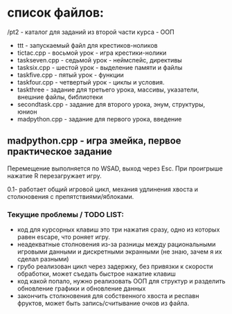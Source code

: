 # список файлов:
/pt2  - каталог для заданий из второй части курса - ООП
- ttt           - запускаемый файл для крестиков-ноликов
- tictac.cpp    - восьмой урок - игра крестики-нолики
- taskseven.cpp - седьмой урок - неймспейс, директивы
-  tasksix.cpp - шестой урок - выделение памяти и файлы
-  taskfive.cpp - пятый урок - функции
-  taskfour.cpp - четвертый урок - циклы и условия.
-  taskthree - задание для третьего урока, массивы, указатели, внешние файлы, библиотеки
-  secondtask.cpp - задание для второго урока, энум, структуры, юнион 
-  madpython.cpp - задание для первого урока, введение 

## madpython.cpp - игра змейка, первое практическое задание
Перемещение выполняется по WSAD, выход через Esc.
При проигрыше нажатие R перезагружает игру.

0.1- работает общий игровой цикл, механия удлинения хвоста и столкновения с препятствиями/яблоками.
 
### Текущие проблемы / TODO LIST:
* код для курсорных клавиш это три нажатия сразу, одно из которых равен escape, что роняет игру.
* неадекватные столновения из-за разницы между рациональными игровыми данными и дискретными экранными (не знаю, зачем я их сделал разными)
* грубо реализован цикл через задержку, без привязки к скорости обработки, может съедать быстрое нажатие клавиш
* код какой попало, нужно реализовать ООП для структур и разделить обновление графики и обновление данных
* закончить столкновения для собственного хвоста и респавн фруктов, может быть запись/считывание очков из файла.
